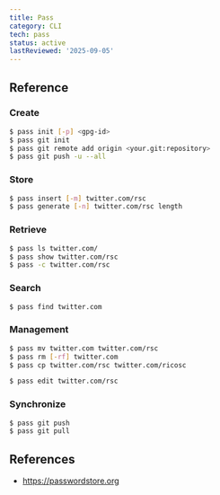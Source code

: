 ```yaml
---
title: Pass
category: CLI
tech: pass
status: active
lastReviewed: '2025-09-05'
---
```


Reference
---------

### Create

```sh
$ pass init [-p] <gpg-id>
$ pass git init
$ pass git remote add origin <your.git:repository>
$ pass git push -u --all
```

### Store

```sh
$ pass insert [-m] twitter.com/rsc
$ pass generate [-n] twitter.com/rsc length
```

### Retrieve

```sh
$ pass ls twitter.com/
$ pass show twitter.com/rsc
$ pass -c twitter.com/rsc
```

### Search

```sh
$ pass find twitter.com
```

### Management

```sh
$ pass mv twitter.com twitter.com/rsc
$ pass rm [-rf] twitter.com
$ pass cp twitter.com/rsc twitter.com/ricosc
```

```sh
$ pass edit twitter.com/rsc
```

### Synchronize

```sh
$ pass git push
$ pass git pull
```

## References

* <https://passwordstore.org>
